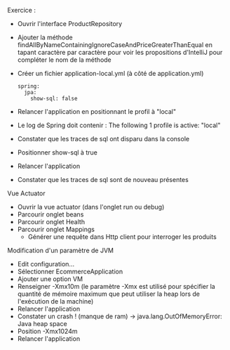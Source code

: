 
Exercice :

- Ouvrir l'interface ProductRepository
- Ajouter la méthode findAllByNameContainingIgnoreCaseAndPriceGreaterThanEqual en tapant caractère par caractère
  pour voir les propositions d'IntelliJ pour compléter le nom de la méthode

- Créer un fichier application-local.yml (à côté de application.yml)

      spring:
        jpa:
          show-sql: false

- Relancer l'application en positionnant le profil à "local"
- Le log de Spring doit contenir : The following 1 profile is active: "local"
- Constater que les traces de sql ont disparu dans la console
- Positionner show-sql à true
- Relancer l'application
- Constater que les traces de sql sont de nouveau présentes

Vue Actuator

- Ouvrir la vue actuator (dans l'onglet run ou debug)
- Parcourir onglet beans
- Parcourir onglet Health
- Parcourir onglet Mappings
  - Générer une requête dans Http client pour interroger les produits

Modification d'un paramètre de JVM

- Edit configuration...
- Sélectionner EcommerceApplication
- Ajouter une option VM
- Renseigner -Xmx10m  (le paramètre -Xmx est utilisé pour spécifier la quantité de mémoire maximum que peut utiliser la heap lors de l'exécution de la machine)
- Relancer l'application
- Constater un crash ! (manque de ram) -> java.lang.OutOfMemoryError: Java heap space
- Position -Xmx1024m
- Relancer l'application
